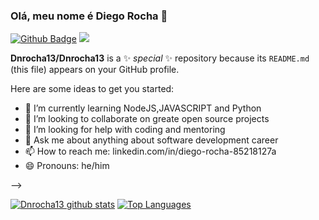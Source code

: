 ### Olá, meu nome é Diego Rocha 👋
[![Github Badge](https://img.shields.io/badge/-Github-000?style=flat-square&logo=Github&logoColor=white&link=https://github.com/nymalone)](https://github.com/Dnrocha13)
![](https://komarev.com/ghpvc/?username=Dnrocha13&color=blueviolet)

**Dnrocha13/Dnrocha13** is a ✨ _special_ ✨ repository because its `README.md` (this file) appears on your GitHub profile.

Here are some ideas to get you started:

- 🌱 I’m currently learning NodeJS,JAVASCRIPT and Python
- 👯 I’m looking to collaborate on greate open source projects
- 🤔 I’m looking for help with coding and mentoring
- 💬 Ask me about anything about software development career
- 📫 How to reach me: linkedin.com/in/diego-rocha-85218127a
- 😄 Pronouns: he/him

-->

[![Dnrocha13 github stats](https://github-readme-stats.vercel.app/api?username=Dnrocha13&show_icons=true&hide=issues&include_all_commits=true)](https://github.com/Dnrocha13) [![Top Languages](https://github-readme-stats.vercel.app/api/top-langs/?username=Dnrocha13&layout=compact)](https://github.com/Dnrocha13)
